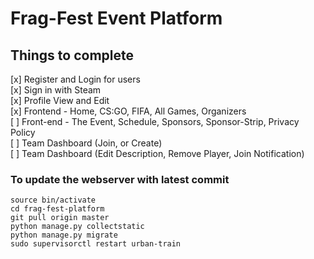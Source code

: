 # Frag-Fest Event Platform

## Things to complete

[x] Register and Login for users  
[x] Sign in with Steam  
[x] Profile View and Edit  
[x] Frontend - Home, CS:GO, FIFA, All Games, Organizers  
[ ] Front-end - The Event, Schedule, Sponsors, Sponsor-Strip, Privacy Policy  
[ ] Team Dashboard (Join, or Create)  
[ ] Team Dashboard (Edit Description, Remove Player, Join Notification)  

### To update the webserver with latest commit

```
source bin/activate
cd frag-fest-platform
git pull origin master
python manage.py collectstatic
python manage.py migrate
sudo supervisorctl restart urban-train
```